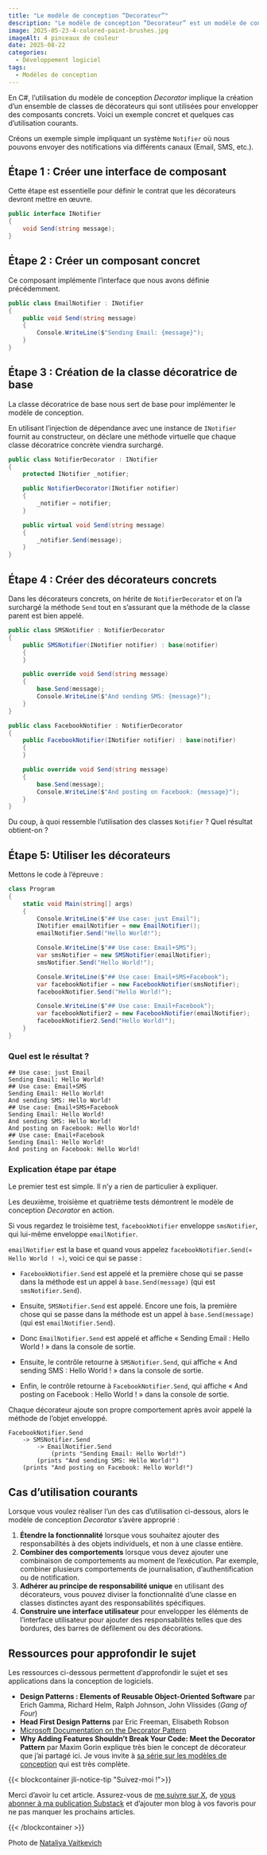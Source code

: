 ```yaml
---
title: "Le modèle de conception “Decorateur”"
description: "Le modèle de conception “Decorateur” est un modèle de conception structurelle utilisé pour étendre la fonctionnalité des objets d’une manière flexible et réutilisable."
image: 2025-05-23-4-colored-paint-brushes.jpg
imageAlt: 4 pinceaux de couleur
date: 2025-08-22
categories:
  - Développement logiciel
tags:
  - Modèles de conception
---
```


En C#, l’utilisation du modèle de conception _Decorator_ implique la création d’un ensemble de classes de décorateurs qui sont utilisées pour envelopper des composants concrets. Voici un exemple concret et quelques cas d’utilisation courants.

Créons un exemple simple impliquant un système `Notifier` où nous pouvons envoyer des notifications via différents canaux (Email, SMS, etc.).

## Étape 1 : Créer une interface de composant

Cette étape est essentielle pour définir le contrat que les décorateurs devront mettre en œuvre.

```csharp
public interface INotifier
{
    void Send(string message);
}
```

## Étape 2 : Créer un composant concret

Ce composant implémente l’interface que nous avons définie précédemment.

```csharp
public class EmailNotifier : INotifier
{
    public void Send(string message)
    {
        Console.WriteLine($"Sending Email: {message}");
    }
}
```

## Étape 3 : Création de la classe décoratrice de base

La classe décoratrice de base nous sert de base pour implémenter le modèle de conception.

En utilisant l’injection de dépendance avec une instance de `INotifier` fournit au constructeur, on déclare une méthode virtuelle que chaque classe décoratrice concrète viendra surchargé.

```csharp
public class NotifierDecorator : INotifier
{
    protected INotifier _notifier;

    public NotifierDecorator(INotifier notifier)
    {
        _notifier = notifier;
    }

    public virtual void Send(string message)
    {
        _notifier.Send(message);
    }
}

```

## Étape 4 : Créer des décorateurs concrets

Dans les décorateurs concrets, on hérite de `NotifierDecorator` et on l’a surchargé la méthode `Send` tout en s’assurant que la méthode de la classe parent est bien appelé.

```csharp
public class SMSNotifier : NotifierDecorator
{
    public SMSNotifier(INotifier notifier) : base(notifier)
    {
    }

    public override void Send(string message)
    {
        base.Send(message);
        Console.WriteLine($"And sending SMS: {message}");
    }
}

public class FacebookNotifier : NotifierDecorator
{
    public FacebookNotifier(INotifier notifier) : base(notifier)
    {
    }

    public override void Send(string message)
    {
        base.Send(message);
        Console.WriteLine($"And posting on Facebook: {message}");
    }
}
```

Du coup, à quoi ressemble l’utilisation des classes `Notifier` ? Quel résultat obtient-on ?

## Étape 5: Utiliser les décorateurs

Mettons le code à l’épreuve :

```csharp
class Program
{
    static void Main(string[] args)
    {
        Console.WriteLine($"## Use case: just Email");
        INotifier emailNotifier = new EmailNotifier();
        emailNotifier.Send("Hello World!");

        Console.WriteLine($"## Use case: Email+SMS");
        var smsNotifier = new SMSNotifier(emailNotifier);
        smsNotifier.Send("Hello World!");

        Console.WriteLine($"## Use case: Email+SMS+Facebook");
        var facebookNotifier = new FacebookNotifier(smsNotifier);
        facebookNotifier.Send("Hello World!");

        Console.WriteLine($"## Use case: Email+Facebook");
        var facebookNotifier2 = new FacebookNotifier(emailNotifier);
        facebookNotifier2.Send("Hello World!");
    }
}
```

### Quel est le résultat ?

```plaintext
## Use case: just Email
Sending Email: Hello World!
## Use case: Email+SMS
Sending Email: Hello World!
And sending SMS: Hello World!
## Use case: Email+SMS+Facebook
Sending Email: Hello World!
And sending SMS: Hello World!
And posting on Facebook: Hello World!
## Use case: Email+Facebook
Sending Email: Hello World!
And posting on Facebook: Hello World!
```

### Explication étape par étape

Le premier test est simple. Il n’y a rien de particulier à expliquer.

Les deuxième, troisième et quatrième tests démontrent le modèle de conception _Decorator_ en action.

Si vous regardez le troisième test, `facebookNotifier` enveloppe `smsNotifier`, qui lui-même enveloppe `emailNotifier`.

`emailNotifier` est la base et quand vous appelez `facebookNotifier.Send(« Hello World ! »)`, voici ce qui se passe :

- `FacebookNotifier.Send` est appelé et la première chose qui se passe dans la méthode est un appel à `base.Send(message)` (qui est `smsNotifier.Send`).

- Ensuite, `SMSNotifier.Send` est appelé. Encore une fois, la première chose qui se passe dans la méthode est un appel à `base.Send(message)` (qui est `emailNotifier.Send`).

- Donc `EmailNotifier.Send` est appelé et affiche « Sending Email : Hello World ! » dans la console de sortie.

- Ensuite, le contrôle retourne à `SMSNotifier.Send`, qui affiche « And sending SMS : Hello World ! » dans la console de sortie.
- Enfin, le contrôle retourne à `FacebookNotifier.Send`, qui affiche « And posting on Facebook : Hello World ! » dans la console de sortie.

Chaque décorateur ajoute son propre comportement après avoir appelé la méthode de l’objet enveloppé.

```plaintext
FacebookNotifier.Send
    -> SMSNotifier.Send
        -> EmailNotifier.Send
            (prints "Sending Email: Hello World!")
        (prints "And sending SMS: Hello World!")
    (prints "And posting on Facebook: Hello World!")
```

## Cas d’utilisation courants

Lorsque vous voulez réaliser l’un des cas d’utilisation ci-dessous, alors le modèle de conception _Decorator_ s’avère approprié :

1. **Étendre la fonctionnalité** lorsque vous souhaitez ajouter des responsabilités à des objets individuels, et non à une classe entière.
2. **Combiner des comportements** lorsque vous devez ajouter une combinaison de comportements au moment de l’exécution. Par exemple, combiner plusieurs comportements de journalisation, d’authentification ou de notification.
3. **Adhérer au principe de responsabilité unique** en utilisant des décorateurs, vous pouvez diviser la fonctionnalité d’une classe en classes distinctes ayant des responsabilités spécifiques.
4. **Construire une interface utilisateur** pour envelopper les éléments de l’interface utilisateur pour ajouter des responsabilités telles que des bordures, des barres de défilement ou des décorations.

## Ressources pour approfondir le sujet

Les ressources ci-dessous permettent d’approfondir le sujet et ses applications dans la conception de logiciels.

- **Design Patterns : Elements of Reusable Object-Oriented Software** par Erich Gamma, Richard Helm, Ralph Johnson, John Vlissides (_Gang of Four_)
- **Head First Design Patterns** par Eric Freeman, Elisabeth Robson
- [Microsoft Documentation on the Decorator Pattern](https://learn.microsoft.com/en-us/archive/msdn-magazine/2008/october/design-patterns-the-decorator-pattern)
- **Why Adding Features Shouldn’t Break Your Code: Meet the Decorator Pattern** par Maxim Gorin explique très bien le concept de décorateur que j’ai partagé ici. Je vous invite à [sa série sur les modèles de conception](https://maxim-gorin.medium.com/list/design-patterns-b183b417384c) qui est très complète.

{{< blockcontainer jli-notice-tip "Suivez-moi !">}}

Merci d’avoir lu cet article. Assurez-vous de [me suivre sur X](https://x.com/LitzlerJeremie), de [vous abonner à ma publication Substack](https://iamjeremie.substack.com/) et d’ajouter mon blog à vos favoris pour ne pas manquer les prochains articles.

{{< /blockcontainer >}}

Photo de [Nataliya Vaitkevich](https://www.pexels.com/photo/blue-and-white-paint-brush-5642113/)
